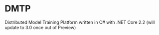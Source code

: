 # DMTP
Distributed Model Training Platform written in C# with .NET Core 2.2 (will update to 3.0 once out of Preview)
